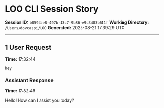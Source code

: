 # LOO CLI Session Story

**Session ID:** `b8594de8-497b-43c7-9b86-e9c3483b611f`
**Working Directory:** `/Users/dovcaspi/LOO`
**Generated:** 2025-08-21 17:39:29 UTC

---

## 1 User Request
**Time:** 17:32:44

```
hey
```

### Assistant Response
**Time:** 17:32:45

Hello! How can I assist you today?


